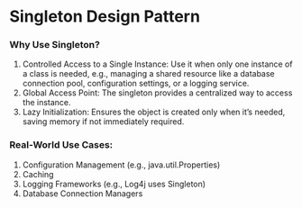 # Singleton Design Pattern

### Why Use Singleton?
1. Controlled Access to a Single Instance: Use it when only one instance of a class is needed, e.g., 
    managing a shared resource like a database connection pool, configuration settings, or a logging service.
2. Global Access Point: The singleton provides a centralized way to access the instance.
3. Lazy Initialization: Ensures the object is created only when it’s needed, saving memory if not immediately required.

### Real-World Use Cases:

1. Configuration Management (e.g., java.util.Properties)
2. Caching
3. Logging Frameworks (e.g., Log4j uses Singleton)
4. Database Connection Managers